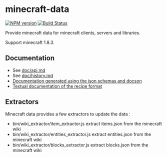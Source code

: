 # minecraft-data 
[![NPM version](https://badge.fury.io/js/minecraft-data.png)](http://badge.fury.io/js/minecraft-data) [![Build Status](https://circleci.com/gh/PrismarineJS/minecraft-data.png?style=shield)](https://circleci.com/gh/PrismarineJS/minecraft-data)

Provide minecraft data for minecraft clients, servers and libraries.

Support minecraft 1.8.3.

## Documentation

 * See [doc/api.md](doc/api.md)
 * See [doc/history.md](doc/history.md)
 * [Documentation generated using the json schemas and docson](http://prismarinejs.github.io/minecraft-data/)
 * [Textual documentation of the recipe format](doc/recipes.md)

## Extractors

Minecraft data provides a few extractors to update the data :

 * bin/wiki_extractor/item_extractor.js extract items.json from the minecraft wiki
 * bin/wiki_extractor/entities_extractor.js extract entities.json from the minecraft wiki
 * bin/wiki_extractor/blocks_extractor.js extract blocks.json from the minecraft wiki
